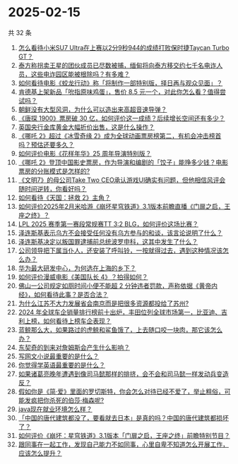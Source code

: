 # 2025-02-15

共 32 条

<!-- BEGIN -->
<!-- 最后更新时间 Sat Feb 15 2025 01:16:49 GMT+0800 (China Standard Time) -->

1. [怎么看待小米SU7 Ultra在上赛以2分9秒944的成绩打败保时捷Taycan Turbo GT？](https://www.zhihu.com/question/12186403216)
1. [泰方称拐卖王星的团伙成员已尽数被捕，缅甸将向泰方移交约七千名电诈人员，这些电诈园区能被根除吗？有多难？](https://www.zhihu.com/question/12181032901)
1. [如何看待电影《蛟龙行动》称「将制作一部特别版，择日再与观众见面」？](https://www.zhihu.com/question/12219927617)
1. [肯德基上架新品「吮指原味鸡蛋」，售价 8.5 元一个，对此你怎么看？值得尝试吗？](https://www.zhihu.com/question/11837972599)
1. [朝鲜没有大型风洞，为什么可以造出来高超音速导弹？](https://www.zhihu.com/question/11293449700)
1. [《唐探 1900》票房破 30 亿，如何评价这一成绩？后续增长空间还有多少？](https://www.zhihu.com/question/12146599564)
1. [英国央行金库黄金大幅折价出售，这是什么操作？](https://www.zhihu.com/question/11462176095)
1. [《哪吒 2》超过《冰雪奇缘 2》成为全球动画票房榜第二，有机会冲击榜首吗？预估还要多久？](https://www.zhihu.com/question/12242237476)
1. [如何评价电影《花样年华》25 周年导演特别版？](https://www.zhihu.com/question/12198266821)
1. [《哪吒 2》登顶中国影史票房，作为导演和编剧的「饺子」能挣多少钱？电影票房的分账模式是怎样的?](https://www.zhihu.com/question/11498741512)
1. [《文明7》的母公司Take Two CEO承认游戏UI确实有问题，但他相信风评会随时间逆转，你看好吗？](https://www.zhihu.com/question/12138371459)
1. [如何看待《天国：拯救 2》主角？](https://www.zhihu.com/question/11507632008)
1. [如何评价2025年2月米哈游《崩坏星穹铁道》3.1版本前瞻直播《门扉之启，王座之终》？](https://www.zhihu.com/question/12187104729)
1. [LPL 2025 赛季第一赛段常规赛TT 3:2 BLG，如何评价这场比赛？](https://www.zhihu.com/question/12226193850)
1. [泽连斯基表示乌方不会接受任何没有乌方参与的和谈，该言论说明了什么？](https://www.zhihu.com/question/12185583805)
1. [泽连斯基决定以叛国罪逮捕前总统波罗申科，这其中发生了什么？](https://www.zhihu.com/question/12112873878)
1. [公司领导把下属当仆人，还安装了呼叫铃，一按就得过去，遇到这种情况该怎么办？](https://www.zhihu.com/question/11506253436)
1. [华为最大研发中心，为何选在上海的乡下？](https://www.zhihu.com/question/643187886)
1. [如何评价漫威电影《美国队长 4》？拍得如何？](https://www.zhihu.com/question/12038804001)
1. [佛山一公司规定如厕时间小便不能超 2 分钟违者罚款，声称依据《黄帝内经》，如何看待此事？是否合法？](https://www.zhihu.com/question/12190914763)
1. [为什么江苏不大力发展省会南京而是把很多资源都投给了苏州?](https://www.zhihu.com/question/11936139796)
1. [2024 年全球车企销量排行榜前十出炉，丰田位列全球市场第一，比亚迪、吉利上榜，如何看待上榜车企表现？](https://www.zhihu.com/question/11412505812)
1. [蓝鲸那么大，如果路过的虎鲸和鲨鱼饿了，上去随口咬一块肉，那它该怎么办？](https://www.zhihu.com/question/11998317097)
1. [东契奇的到来对詹姆斯会产生什么影响？](https://www.zhihu.com/question/11128702519)
1. [写网文小说最重要的是什么？](https://www.zhihu.com/question/11695998794)
1. [你觉得学英语最重要的是什么？](https://www.zhihu.com/question/3476547569)
1. [如果诸葛亮晚年遭遇到像司马懿那样的排挤，会不会和司马懿一样发动兵变造反？](https://www.zhihu.com/question/11550030344)
1. [假如你是《简·爱》里面的罗切斯特，你会怎么对待已经不爱了，举止粗俗，可能发疯把你杀死的伯莎·梅森呢?](https://www.zhihu.com/question/549918568)
1. [java现在就业环境怎么样？](https://www.zhihu.com/question/632965271)
1. [「中国的唐代建筑都没了，要看就去日本」是真的吗？中国的唐代建筑都损坏了？](https://www.zhihu.com/question/498289773)
1. [如何评价《崩坏：星穹铁道》3.1版本「门扉之启，王座之终」前瞻特别节目？](https://www.zhihu.com/question/11837618909)
1. [跟同事在一起工作，发现自己能力不如同事，心里自卑不知道怎么开展工作，应该怎么提升？](https://www.zhihu.com/question/11711763641)

<!-- END -->
